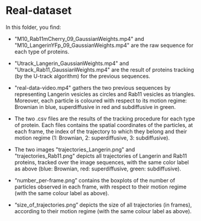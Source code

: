 # Real-dataset

In this folder, you find:

- "M10_Rab11mCherry_09_GaussianWeights.mp4" and "M10_LangerinYFp_09_GaussianWeights.mp4" are the raw sequence for each type of proteins.

- "Utrack_Langerin_GaussianWeights.mp4" and "Utrack_Rab11_GaussianWeights.mp4" are the result of proteins tracking (by the U-track algorithm) for the previous sequences.

- "real-data-video.mp4" gathers the two previous sequences by representing  Langerin vesicles as circles and Rab11 vesicles as triangles. Moreover, each particle is coloured with respect to its motion regime: Brownian in blue, superdiffusive in red and subdiffusive in green. 

- The two .csv files are the results of the tracking procedure for each type of protein. Each files contains the spatial coordinates of the particles, at each frame, the index of the trajectory to which they belong and their motion regime (1: Brownian, 2: superdiffusive, 3: subdiffusive).

- The two images "trajectories_Langerin.png" and "trajectories_Rab11.png" depicts all trajectories of Langerin and  Rab11 proteins, tracked over the image sequences, with the same color label as above (blue: Brownian, red: superdiffusive, green: subdiffusive).  

- “number_per-frame.png” contains the boxplots of the number of particles observed in each frame, with respect to their motion regime (with the same colour label as above). 

- “size_of_trajectories.png” depicts the size of all trajectories (in frames), according to their motion regime (with the same colour label as above). 
